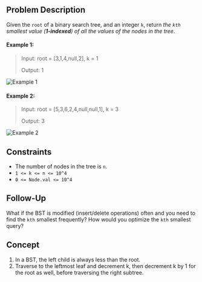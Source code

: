 ## Problem Description

Given the `root` of a binary search tree, and an integer `k`, return *the `kth` smallest value (**1-indexed**) of all the values of the nodes in the tree*.

#### Example 1:
> Input: root = [3,1,4,null,2], k = 1
>
> Output: 1

![Example 1](https://assets.leetcode.com/uploads/2021/01/28/kthtree1.jpg)

#### Example 2:
> Input: root = [5,3,6,2,4,null,null,1], k = 3
>
> Output: 3

![Example 2](https://assets.leetcode.com/uploads/2021/01/28/kthtree2.jpg)

## Constraints

- The number of nodes in the tree is `n`.
- `1 <= k <= n <= 10^4`
- `0 <= Node.val <= 10^4`

## Follow-Up

What if the BST is modified (insert/delete operations) often and you need to find the `kth` smallest frequently? How would you optimize the `kth` smallest query?

## Concept
1. In a BST, the left child is always less than the root.
2. Traverse to the leftmost leaf and decrement k, then decrement k by 1 for the root as well, before traversing the right subtree.
